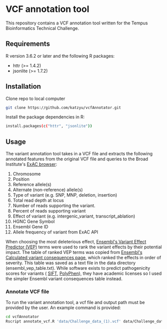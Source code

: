 # VCF annotation tool

This repository contains a VCF annotation tool written for the Tempus Bioinformatics Technical Challenge.  

## Requirements
R version 3.6.2 or later and the following R packages:
* httr (>= 1.4.2)
* jsonlite (>= 1.7.2)

## Installation

Clone repo to local computer
```bash
git clone https://github.com/katzyu/vcfAnnotator.git
```
Install the package dependencies in R:

```bash
install.packages(c("httr", "jsonlite"))
```

## Usage

The variant annotation tool takes in a VCF file and extracts the following annotated features from the original VCF file and queries to the Broad Institute's [ExAC browser](http://exac.hms.harvard.edu/):
1. Chromosome
2. Position
3. Reference allele(s)
4. Alternate (non-reference) allele(s)
5. Type of variant (e.g. SNP, MNP, deletion, insertion)
6. Total read depth at locus
7. Number of reads supporting the variant.
8. Percent of reads supporting variant
9. Effect of variant (e.g. intergenic_variant, transcript_ablation)
10. HGNC Gene Symbol
11. Ensembl Gene ID
12. Allele frequency of variant from ExAC API

When choosing the most deleterious effect, [Ensembl's Variant Effect Predictor (VEP)](https://uswest.ensembl.org/info/docs/tools/vep/index.html) terms were used to rank the variant effects by their potential impact. The table of ranked VEP terms was copied from [Ensembl's Calculated variant consequences page]( http://uswest.ensembl.org/info/genome/variation/prediction/predicted_data.html), which ranked the effects in order of severity. This table was saved as a text file in the data directory (ensembl_vep_table.txt). While software exists to predict pathogenicity scores for variants ( [SIFT](https://sift.bii.a-star.edu.sg/), [PolyPhen](http://genetics.bwh.harvard.edu/pph2/)), they have academic licenses so I used the simpler Ensembl variant consequences table instead. 

### Annotate VCF file

To run the variant annotation tool, a vcf file and output path must be provided by the user. An example command is provided:
```bash
cd vcfAnnotator
Rscript annotate_vcf.R 'data/Challenge_data_(1).vcf' data/Challenge_data_annotated.txt
```
